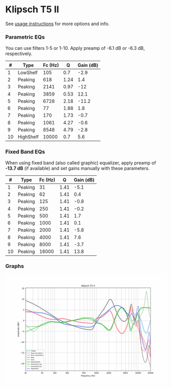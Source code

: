 # Klipsch T5 II
See [usage instructions](https://github.com/jaakkopasanen/AutoEq#usage) for more options and info.

### Parametric EQs
You can use filters 1-5 or 1-10. Apply preamp of -6.1 dB or -6.3 dB, respectively.

|   # | Type      |   Fc (Hz) |    Q |   Gain (dB) |
|-----|-----------|-----------|------|-------------|
|   1 | LowShelf  |       105 | 0.7  |        -2.9 |
|   2 | Peaking   |       618 | 1.24 |         1.4 |
|   3 | Peaking   |      2141 | 0.97 |       -12   |
|   4 | Peaking   |      3859 | 0.53 |        12.1 |
|   5 | Peaking   |      6728 | 2.18 |       -11.2 |
|   6 | Peaking   |        77 | 1.88 |         1.8 |
|   7 | Peaking   |       170 | 1.73 |        -0.7 |
|   8 | Peaking   |      1061 | 4.27 |        -0.6 |
|   9 | Peaking   |      8548 | 4.79 |        -2.8 |
|  10 | HighShelf |     10000 | 0.7  |         5.6 |

### Fixed Band EQs
When using fixed band (also called graphic) equalizer, apply preamp of **-13.7 dB** (if available) and set gains manually with these parameters.

|   # | Type    |   Fc (Hz) |    Q |   Gain (dB) |
|-----|---------|-----------|------|-------------|
|   1 | Peaking |        31 | 1.41 |        -5.1 |
|   2 | Peaking |        62 | 1.41 |         0.4 |
|   3 | Peaking |       125 | 1.41 |        -0.8 |
|   4 | Peaking |       250 | 1.41 |        -0.2 |
|   5 | Peaking |       500 | 1.41 |         1.7 |
|   6 | Peaking |      1000 | 1.41 |         0.1 |
|   7 | Peaking |      2000 | 1.41 |        -5.8 |
|   8 | Peaking |      4000 | 1.41 |         7.6 |
|   9 | Peaking |      8000 | 1.41 |        -3.7 |
|  10 | Peaking |     16000 | 1.41 |        13.8 |

### Graphs
![](./Klipsch%20T5%20II.png)
